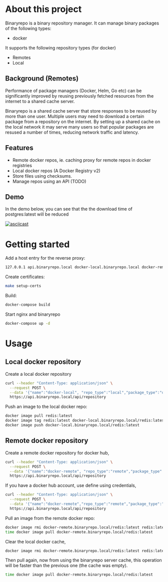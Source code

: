 # About this project

Binaryrepo is a binary repository manager. It can manage binary packages of the following types:

* docker

It supports the following repository types (for docker)

* Remotes
* Local

## Background (Remotes)
Performance of package managers (Docker, Helm, Go etc) can be significantly improved by reusing previously fetched resources from the internet to a shared cache server.

Binaryrepo is a shared cache server that store responses to be reused by more than one user.
Multiple users may need to download a certain package from a repository on the internet.
By setting up a shared cache on the local network it may serve many users so that popular packages are
resused a number of times, reducing network traffic and latency.
## Features

* Remote docker repos, ie. caching proxy for remote repos in docker registries
* Local docker repos (A Docker Registry v2)
* Store files using checksums.
* Manage repos using an API (TODO)

## Demo

In the demo below, you can see that the the download time of postgres:latest will be reduced

[![asciicast](https://asciinema.org/a/1bHV8eIiAFO4t2G5Azx8HrqLs.svg)](https://asciinema.org/a/1bHV8eIiAFO4t2G5Azx8HrqLs)


# Getting started

Add a host entry for the reverse proxy:
```bash
127.0.0.1 api.binaryrepo.local docker-local.binaryrepo.local docker-remote.binaryrepo.local
```

Create certificates:
```bash
make setup-certs
```

Build:
```bash
docker-compose build
```

Start nginx and binaryrepo
```bash
docker-compose up -d
```

# Usage

## Local docker repository

Create a local docker repository
```bash
curl --header "Content-Type: application/json" \
  --request POST \
  --data '{"name":"docker-local", "repo_type":"local","package_type":"docker"'\
  https://api.binaryrepo.local/api/repository
```

Push an image to the local docker repo:
```bash
docker image pull redis:latest
docker image tag redis:latest docker-local.binaryrepo.local/redis:latest
docker image push docker-local.binaryrepo.local/redis:latest
```

## Remote docker repository

Create a remote docker repository for docker hub,

```bash
curl --header "Content-Type: application/json" \
  --request POST \
  --data '{"name":"docker-remote", "repo_type":"remote","package_type":"remote","remote_url":"https://registry-1.docker.io"}' \
  https://api.binaryrepo.local/api/repository
```

If you have a docker hub account, use define using credentials,

```bash
curl --header "Content-Type: application/json" \
  --request POST \
  --data '{"name":"docker-remote","repo_type":"remote","package_type":"remote","username": "hub-user", "password": "hub-password", remote_url":"https://registry-1.docker.io"}' \
  https://api.binaryrepo.local/api/repository
```

Pull an image from the remote docker repo:

```bash
docker image rmi docker-remote.binaryrepo.local/redis:latest redis:latest
time docker image pull docker-remote.binaryrepo.local/redis:latest
```

Clear the local docker cache,

```bash
docker image rmi docker-remote.binaryrepo.local/redis:latest redis:latest
```

Then pull again, now from using the binaryrepo server cache,
this operation will be faster than the previous one (the cache was empty).

```bash
time docker image pull docker-remote.binaryrepo.local/redis:latest
```